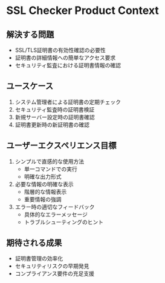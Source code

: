 # SSL Checker Product Context

## 解決する問題
- SSL/TLS証明書の有効性確認の必要性
- 証明書の詳細情報への簡単なアクセス要求
- セキュリティ監査における証明書情報の確認

## ユースケース
1. システム管理者による証明書の定期チェック
2. セキュリティ監査時の証明書検証
3. 新規サーバー設定時の証明書確認
4. 証明書更新時の新証明書の確認

## ユーザーエクスペリエンス目標
1. シンプルで直感的な使用方法
   - 単一コマンドでの実行
   - 明確な出力形式
2. 必要な情報の明確な表示
   - 階層的な情報表示
   - 重要情報の強調
3. エラー時の適切なフィードバック
   - 具体的なエラーメッセージ
   - トラブルシューティングのヒント

## 期待される成果
- 証明書管理の効率化
- セキュリティリスクの早期発見
- コンプライアンス要件の充足支援